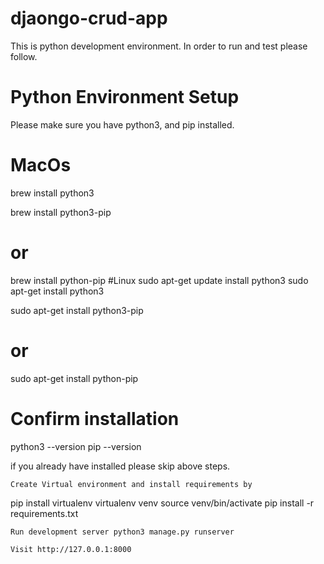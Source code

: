 # djaongo-crud-app
This is python development environment. In order to run and test please follow.
# Python Environment Setup
Please make sure you have python3, and pip installed.
# MacOs
brew install python3

brew install python3-pip 
# or
brew install python-pip
#Linux
sudo apt-get update install python3
sudo apt-get install python3

sudo apt-get install python3-pip
# or
sudo apt-get install python-pip
# Confirm installation
python3 --version
pip --version

if you already have installed please skip above steps.

    Create Virtual environment and install requirements by

pip install virtualenv
virtualenv venv
source venv/bin/activate
pip install -r requirements.txt

    Run development server python3 manage.py runserver

    Visit http://127.0.0.1:8000
